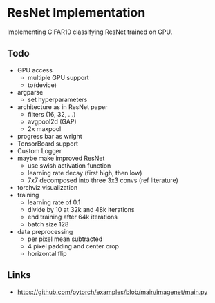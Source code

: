 # ResNet Implementation

Implementing CIFAR10 classifying ResNet trained on GPU.

## Todo
- GPU access
  - multiple GPU support
  - to(device)
- argparse
  - set hyperparameters
- architecture as in ResNet paper
  - filters (16, 32, ...)
  - avgpool2d (GAP)
  - 2x maxpool
- progress bar as wright
- TensorBoard support
- Custom Logger
- maybe make improved ResNet
  - use swish activation function
  - learning rate decay (first high, then low)
  - 7x7 decomposed into three 3x3 convs (ref literature)
- torchviz visualization
- training
  - learning rate of 0.1 
  - divide by 10 at 32k and 48k iterations
  - end training after 64k iterations
  - batch size 128
- data preprocessing
  - per pixel mean subtracted
  - 4 pixel padding and center crop
  - horizontal flip

## Links
- https://github.com/pytorch/examples/blob/main/imagenet/main.py
